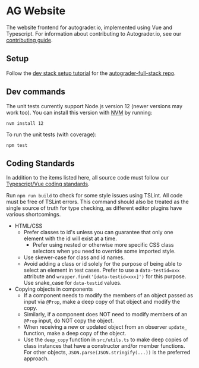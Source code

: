 # AG Website
The website frontend for autograder.io, implemented using Vue and Typescript.
For information about contributing to Autograder.io, see our
[contributing guide](https://github.com/eecs-autograder/autograder.io/blob/master/CONTRIBUTING.md).

## Setup
Follow the [dev stack setup tutorial](https://github.com/eecs-autograder/autograder-full-stack/blob/master/docs/development_setup.md) for the [autograder-full-stack repo](https://github.com/eecs-autograder/autograder-full-stack).

## Dev commands
The unit tests currently support Node.js version 12 (newer versions may work too).
You can install this version with [NVM](https://github.com/nvm-sh/nvm/blob/master/README.md)
by running:
```
nvm install 12
```

To run the unit tests (with coverage):
```
npm test
```

## Coding Standards
In addition to the items listed here, all source code must follow our
[Typescript/Vue coding standards](https://github.com/eecs-autograder/autograder.io/blob/master/coding_standards_typescript_vue.md).

Run `npm run build` to check for some style issues using TSLint. All code must be free of TSLint errors. This command should also be treated as the single source of truth for type checking, as different editor plugins have various shortcomings.

- HTML/CSS
    - Prefer classes to id's unless you can guarantee that only one element
      with the id will exist at a time.
        - Prefer using nested or otherwise more specific CSS class selectors
          when you need to override some imported style.
    - Use skewer-case for class and id names.
    - Avoid adding a class or id solely for the purpose of being able to
      select an element in test cases. Prefer to use a `data-testid=xxx` attribute
      and `wrapper.find('[data-testid=xxx]')` for this purpose. Use snake_case for
      `data-testid` values.
- Copying objects in components
    - If a component needs to modify the members of an object passed as input
      via `@Prop`, make a deep copy of that object and modify the copy.
    - Similarly, if a component does NOT need to modify members of an `@Prop`
      input, do NOT copy the object.
    - When receiving a new or updated object from an observer `update_` function,
      make a deep copy of the object.
    - Use the `deep_copy` function in `src/utils.ts` to make deep copies of
      class instances that have a constructor and/or member functions. For other
      objects, `JSON.parse(JSON.stringify(...))` is the preferred approach.
